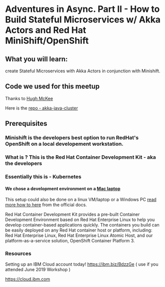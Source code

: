 # Adventures in Async. Part II - How to Build Stateful Microservices w/ Akka Actors and Red Hat MiniShift/OpenShift

## What you will learn:
create Stateful Microservices with Akka Actors in conjunction with Minishift.


## Code we used for this meetup
Thanks to [Hugh McKee](https://github.com/mckeeh3)

Here is the [repo - akka-java-cluster ](
https://github.com/Grant-Steinfeld/akka-java-cluster-kubernetes )


## Prerequisites

### Minishift is the developers best option to run RedHat's OpenShift on a local developement workstation.
### What is ?  This is the Red Hat Container Development Kit - aka the developers

### Essentially this is - Kubernetes 
#### We chose a development environment on a [Mac laptop](./setup-local-env/minishift-mac-setup.md) 

This setup could also be done on a linux VM/laptop or a Windows PC
[read more how to here](https://docs.okd.io/latest/minishift/getting-started/setting-up-virtualization-environment.html) from the official docs.


Red Hat Container Development Kit provides a pre-built Container Development Environment based on Red Hat Enterprise Linux to help you develop container-based applications quickly. The containers you build can be easily deployed on any Red Hat container host or platform, including: Red Hat Enterprise Linux, Red Hat Enterprise Linux Atomic Host, and our platform-as-a-service solution, OpenShift Container Platform 3.





### Resources
Setting up an IBM Cloud account today!
https://ibm.biz/BdzzGe ( use if you attended June 2019 Workshop )

https://cloud.ibm.com 
